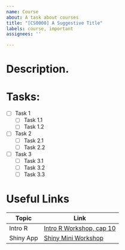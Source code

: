 ```yaml
---
name: Course
about: A task about courses
title: "[CS0000] A Suggestive Title"
labels: course, important
assignees: ''

---
```


# Description.
# Tasks:
- [ ] Task 1
  - [ ] Task 1.1
  - [ ] Task 1.2
- [ ] Task 2
  - [ ] Task 2.1
  - [ ] Task 2.2
- [ ] Task 3
  - [ ] Task 3.1
  - [ ] Task 3.2
  - [ ] Task 3.3

# Useful Links
Topic | Link
------------ | -------------
Intro R | [Intro R Workshop, cap 10](https://robwschlegel.github.io/Intro_R_Workshop/tidy.html)
Shiny App | [Shiny Mini Workshop](https://github.com/daattali/shiny-mini-workshop/blob/master/Shiny%20Mini%20Workshop%20-%20SER%202019.pdf)
